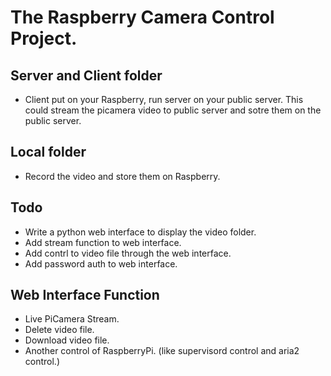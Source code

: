 # The Raspberry Camera Control Project.
## Server and Client folder
* Client put on your Raspberry, run server on your public server. This could stream the picamera video to public server and sotre them on the public server.

## Local folder
* Record the video and store them on Raspberry.

## Todo
* Write a python web interface to display the video folder.
* Add stream function to web interface.
* Add contrl to video file through the web interface.
* Add password auth to web interface.

## Web Interface Function
* Live PiCamera Stream.
* Delete video file.
* Download video file.
* Another control of RaspberryPi. (like supervisord control and aria2 control.)

